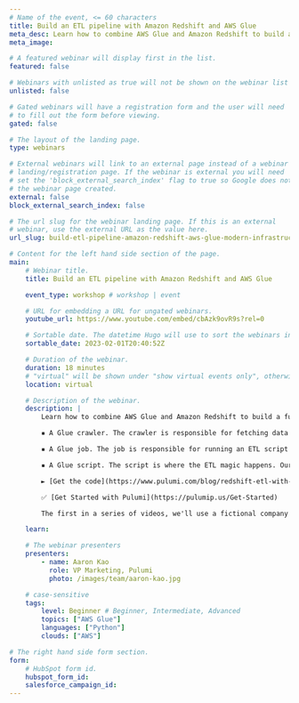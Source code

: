 ```yaml
---
# Name of the event, <= 60 characters
title: Build an ETL pipeline with Amazon Redshift and AWS Glue
meta_desc: Learn how to combine AWS Glue and Amazon Redshift to build a fully-automated ETL pipeline with Pulumi. We'll use three components to complete our example.
meta_image:

# A featured webinar will display first in the list.
featured: false

# Webinars with unlisted as true will not be shown on the webinar list
unlisted: false

# Gated webinars will have a registration form and the user will need
# to fill out the form before viewing.
gated: false

# The layout of the landing page.
type: webinars

# External webinars will link to an external page instead of a webinar
# landing/registration page. If the webinar is external you will need
# set the 'block_external_search_index' flag to true so Google does not index
# the webinar page created.
external: false
block_external_search_index: false

# The url slug for the webinar landing page. If this is an external
# webinar, use the external URL as the value here.
url_slug: build-etl-pipeline-amazon-redshift-aws-glue-modern-infrastructure

# Content for the left hand side section of the page.
main:
    # Webinar title.
    title: Build an ETL pipeline with Amazon Redshift and AWS Glue

    event_type: workshop # workshop | event

    # URL for embedding a URL for ungated webinars.
    youtube_url: https://www.youtube.com/embed/cbAzk9ovR9s?rel=0

    # Sortable date. The datetime Hugo will use to sort the webinars in date order.
    sortable_date: 2023-02-01T20:40:52Z

    # Duration of the webinar.
    duration: 18 minutes
    # "virtual" will be shown under "show virtual events only", otherwise shown as City, State (seattle, wa)
    location: virtual

    # Description of the webinar.
    description: |
        Learn how to combine AWS Glue and Amazon Redshift to build a fully-automated ETL pipeline with Pulumi. We'll use three components to complete our ETL pipeline-to-be:

        ▪️ A Glue crawler. The crawler is responsible for fetching data from some external source (for us, an S3 bucket) and importing it into a Glue catalog.

        ▪️ A Glue job. The job is responsible for running an ETL script (e.g., on a schedule) to process the data imported by the crawler into the catalog.

        ▪️ A Glue script. The script is where the ETL magic happens. Ours will be written in Python and be responsible for extracting data from the catalog, applying some slight transformations, and loading the transformed data into Redshift.

        ► [Get the code](https://www.pulumi.com/blog/redshift-etl-with-pulumi-and-aws-glue/) to follow along

        ✅ [Get Started with Pulumi](https://pulumip.us/Get-Started)

        The first in a series of videos, we'll use a fictional company named Zephyr to explore common questions that users ask when working with Pulumi. Zephyr wants to increase development velocity and flexibly scale different aspects of its online store. The demo will show deploying Zephyr's application, their online store.

    learn:

    # The webinar presenters
    presenters:
        - name: Aaron Kao
          role: VP Marketing, Pulumi
          photo: /images/team/aaron-kao.jpg

    # case-sensitive
    tags:
        level: Beginner # Beginner, Intermediate, Advanced
        topics: ["AWS Glue"]
        languages: ["Python"]
        clouds: ["AWS"]

# The right hand side form section.
form:
    # HubSpot form id.
    hubspot_form_id:
    salesforce_campaign_id:
---
```


